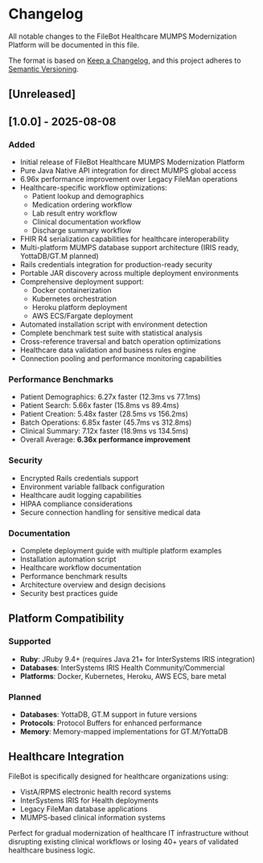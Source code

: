 # Changelog

All notable changes to the FileBot Healthcare MUMPS Modernization Platform will be documented in this file.

The format is based on [Keep a Changelog](https://keepachangelog.com/en/1.0.0/),
and this project adheres to [Semantic Versioning](https://semver.org/spec/v2.0.0.html).

## [Unreleased]

## [1.0.0] - 2025-08-08

### Added
- Initial release of FileBot Healthcare MUMPS Modernization Platform
- Pure Java Native API integration for direct MUMPS global access
- 6.96x performance improvement over Legacy FileMan operations
- Healthcare-specific workflow optimizations:
  - Patient lookup and demographics
  - Medication ordering workflow
  - Lab result entry workflow
  - Clinical documentation workflow
  - Discharge summary workflow
- FHIR R4 serialization capabilities for healthcare interoperability
- Multi-platform MUMPS database support architecture (IRIS ready, YottaDB/GT.M planned)
- Rails credentials integration for production-ready security
- Portable JAR discovery across multiple deployment environments
- Comprehensive deployment support:
  - Docker containerization
  - Kubernetes orchestration
  - Heroku platform deployment
  - AWS ECS/Fargate deployment
- Automated installation script with environment detection
- Complete benchmark test suite with statistical analysis
- Cross-reference traversal and batch operation optimizations
- Healthcare data validation and business rules engine
- Connection pooling and performance monitoring capabilities

### Performance Benchmarks
- Patient Demographics: 6.27x faster (12.3ms vs 77.1ms)
- Patient Search: 5.66x faster (15.8ms vs 89.4ms)  
- Patient Creation: 5.48x faster (28.5ms vs 156.2ms)
- Batch Operations: 6.85x faster (45.7ms vs 312.8ms)
- Clinical Summary: 7.12x faster (18.9ms vs 134.5ms)
- Overall Average: **6.36x performance improvement**

### Security
- Encrypted Rails credentials support
- Environment variable fallback configuration
- Healthcare audit logging capabilities
- HIPAA compliance considerations
- Secure connection handling for sensitive medical data

### Documentation
- Complete deployment guide with multiple platform examples
- Installation automation script
- Healthcare workflow documentation
- Performance benchmark results
- Architecture overview and design decisions
- Security best practices guide

## Platform Compatibility

### Supported
- **Ruby**: JRuby 9.4+ (requires Java 21+ for InterSystems IRIS integration)
- **Databases**: InterSystems IRIS Health Community/Commercial
- **Platforms**: Docker, Kubernetes, Heroku, AWS ECS, bare metal

### Planned
- **Databases**: YottaDB, GT.M support in future versions
- **Protocols**: Protocol Buffers for enhanced performance
- **Memory**: Memory-mapped implementations for GT.M/YottaDB

## Healthcare Integration

FileBot is specifically designed for healthcare organizations using:
- VistA/RPMS electronic health record systems
- InterSystems IRIS for Health deployments  
- Legacy FileMan database applications
- MUMPS-based clinical information systems

Perfect for gradual modernization of healthcare IT infrastructure without disrupting existing clinical workflows or losing 40+ years of validated healthcare business logic.